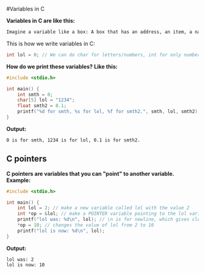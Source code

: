 #Variables in C

**Variables in C are like this:**
```txt
Imagine a variable like a box: A box that has an address, an item, a name.
```
This is how we write variables in C:
```C
int lol = 0; // We can do char for letters/numbers, int for only numbers, and float for decimals
```
**How do we print these variables?**
**Like this:**
```C
#include <stdio.h>

int main() {
    int smth = 0;
    char[5] lol = "1234";
    float smth2 = 0.1;
    printf("%d for smth, %s for lol, %f for smth2.", smth, lol, smth2); // %d is for int, %s is for char, %f is for float.
}
```
**Output:**
```
0 is for smth, 1234 is for lol, 0.1 is for smth2.
```
C pointers
----------
**C pointers are variables that you can "point" to another variable.**
**Example:**
```C
#include <stdio.h>

int main() {
    int lol = 2; // make a new variable called lol with the value 2
    int *op = &lol; // make a POINTER variable pointing to the lol variable, with the same value as lol
    printf("lol was: %d\n", lol); // \n is for newline, which gives cleaner output on each line.
    *op = 10; // changes the value of lol from 2 to 10
    printf("lol is now: %d\n", lol);
}
```
**Output:**
```
lol was: 2
lol is now: 10
```